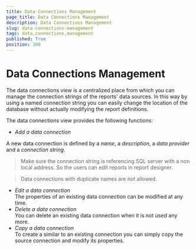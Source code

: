 ```yaml
---
title: Data Connections Management
page_title: Data Connections Management
description: Data Connections Management
slug: data-connections-management
tags: data,connections,management
published: True
position: 300
---
```


# Data Connections Management



The data connections view is a centralized place from which you can manage the connection strings of the reports' data sources. In this way by using a named connection string you can easily change the location of the database without actually modifying the report definitions.

The data connections view provides the following functions:

  - _Add a data connection_

A new data connection is defined by a _name_, a _description_, a _data provider_ and a _connection string_. 
>Make sure the connection string is referencing SQL server with a non local address. So the users can edit reports in report designer.

>Data connections with duplicate names are not allowed.

  - _Edit a data connection_  
The properties of an existing data connection can be modified at any time.
  - _Delete a data connection_  
You can delete an existing data connection when it is not used any more.
  - _Copy a data connection_  
To create a similar to an existing connection you can simply copy the source connection and modify its properties.
